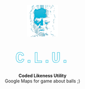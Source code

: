<p align="center"><img src="./doc/logo.png" alt="clu-logo" style="width:20%"/><h1 align="center"><b style="font-size:5vw;font-family:courier;align:center;background:url(./doc/background.jpg) repeat center center;background-size:5vw;-webkit-text-fill-color:transparent;-webkit-background-clip:text;-moz-background-clip:text;background-clip:text;-webkit-text-stroke:1px #02b4d8;">C.L.U.</b></h1><p align="center"><b>Coded Likeness Utility</b><br>Google Maps for game about balls ;)</p></p>
